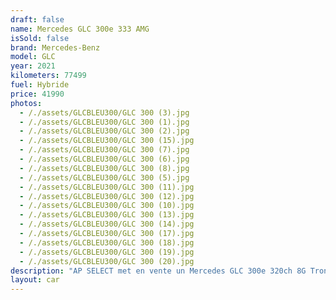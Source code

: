 ```yaml
---
draft: false
name: Mercedes GLC 300e 333 AMG
isSold: false
brand: Mercedes-Benz
model: GLC
year: 2021
kilometers: 77499
fuel: Hybride
price: 41990
photos:
  - /./assets/GLCBLEU300/GLC 300 (3).jpg
  - /./assets/GLCBLEU300/GLC 300 (1).jpg
  - /./assets/GLCBLEU300/GLC 300 (2).jpg
  - /./assets/GLCBLEU300/GLC 300 (15).jpg
  - /./assets/GLCBLEU300/GLC 300 (7).jpg
  - /./assets/GLCBLEU300/GLC 300 (6).jpg
  - /./assets/GLCBLEU300/GLC 300 (8).jpg
  - /./assets/GLCBLEU300/GLC 300 (5).jpg
  - /./assets/GLCBLEU300/GLC 300 (11).jpg
  - /./assets/GLCBLEU300/GLC 300 (12).jpg
  - /./assets/GLCBLEU300/GLC 300 (10).jpg
  - /./assets/GLCBLEU300/GLC 300 (13).jpg
  - /./assets/GLCBLEU300/GLC 300 (14).jpg
  - /./assets/GLCBLEU300/GLC 300 (17).jpg
  - /./assets/GLCBLEU300/GLC 300 (18).jpg
  - /./assets/GLCBLEU300/GLC 300 (19).jpg
  - /./assets/GLCBLEU300/GLC 300 (20).jpg
description: "AP SELECT met en vente un Mercedes GLC 300e 320ch 8G Tronic AMG Line du 03/2021 avec 77500km.\n\nCouleur bleu cavansite metallic, intérieur cuir / alcantara AMG, intérieur carbon.\n\nVéhicule origine France \U0001F1EB\U0001F1F7\n\nSuivi et historique full Mercedes.\nPneus et freins récents.\n\nVendu avec une garantie 12 mois.\n\nÉquipements et options :\n- Boîte 8G Tronic plus\n- Pack AMG Line intérieur / extérieur\n- Toit panoramique\n- Calandre diamant\n- Pack éclairage intérieur 64 couleurs\n- Jantes 20\" AMG gris polies\n- AMG drive select\n- Feux avant full LED Multibeam\n- Intérieur finition Carbon\n- Pack Hifi BURMESTER\n- MBUX\n- Ecran tactile 8’\n- Apple car play\n- Système de navigation NAVI +\n- Caméra de recul 360\n- Radar avant / arrière\n- Pack assistant conducteur +\n- Système d'alerte d'angles-morts\n- Intérieur Cuir entendu ARTICO\n- Soft Close Door System Keyless\n- Réglage électrique de la colonne de direction\n- Sièges électrique à mémoire\n- Sièges chauffants\n- Pédaliers sport en inox\n- Régulateur de vitesse adaptatif\n- Affichage multifonctions plus\n- Climatisation\n- Éclairage et essuie-glaces automatique\n- Rétroviseurs électriques et chauffants\n- Rétroviseurs int / ext Electrochrome\n- Éclairage d’ambiance\n- Marche pied aluminium rétro éclairé\n- Ouverture / fermeture Coffre électrique\n- Attelage électrique\n\nDisponible et visible sur RDV pour acheteur sérieux.\n\nPossibilité d'une garantie 3, 6 ou 12 mois en supplément.\n\nRéalisation des démarches d'immatriculation.\n\nAP SELECT c'est des solutions de courtage et conciergerie sur mesure pour profiter librement de sa passion et de son patrimoine.\n\nPrenez le volant, AP SELECT s'occupe du reste."
layout: car
---
```


